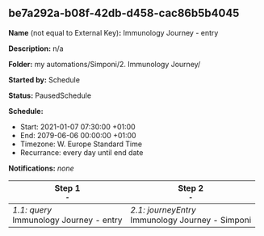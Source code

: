 ## be7a292a-b08f-42db-d458-cac86b5b4045

**Name** (not equal to External Key)**:** Immunology Journey - entry

**Description:** n/a

**Folder:** my automations/Simponi/2. Immunology Journey/

**Started by:** Schedule

**Status:** PausedSchedule

**Schedule:**

* Start: 2021-01-07 07:30:00 +01:00
* End: 2079-06-06 00:00:00 +01:00
* Timezone: W. Europe Standard Time
* Recurrance: every day until end date

**Notifications:** _none_


| Step 1<br>_<small>-</small>_ | Step 2<br>_<small>-</small>_ |
| --- | --- |
| _1.1: query_<br>Immunology Journey - entry | _2.1: journeyEntry_<br>Immunology Journey - Simponi |

